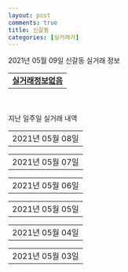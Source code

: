 ```yaml
---
layout: post
comments: true
title: 신갈동
categories: [실거래가]
---
```


2021년 05월 09일 신갈동 실거래 정보

<table>
  <tr>
    <td colspan="4" style="font-weight: bold;"><a href="https://search.naver.com/search.naver?query=실거래정보없음">실거래정보없음</a></td>
  </tr>
    
</table>
    
<div style="margin-top: 50px; margin-bottom: 13px">지난 일주일 실거래 내역</div>

  <table style="width: 100%; margin-bottom: 1px">
      <tr class="header">
        <td>2021년 05월 08일</td>
      </tr>
      <tr class="child" style="display: none">
        <td>
            
        <table>
          <tr>
            <td colspan="4" style="font-weight: bold;"><a href="https://search.naver.com/search.naver?query=갈현마을현대홈타운">갈현마을현대홈타운</a></td>
          </tr>

          <tr>
            <td>매매</td>
            <td>1층</td>
            <td>59.959㎡</td>
            <td>계약일 2021-04-27</td>
          </tr>
          <tr>
            <td colspan="4">50,000<br>기존최고가 50,000</td>
          </tr>
    
        </table>
        <table style="margin-top: 5px">
          <tr>
            <td colspan="4" style="font-weight: bold;"><a href="https://search.naver.com/search.naver?query=신흥덕 롯데캐슬 레이시티">신흥덕 롯데캐슬 레이시티</a></td>
          </tr>
    
          <tr>
            <td>매매</td>
            <td>15층</td>
            <td>59.5731㎡</td>
            <td>계약일 2021-05-03</td>
          </tr>
          <tr>
            <td colspan="4">61,000<br>기존최고가 61,000</td>
          </tr>
    
        </table>
        <table style="margin-top: 5px">
          <tr>
            <td colspan="4" style="font-weight: bold;"><a href="https://search.naver.com/search.naver?query=오성타워">오성타워</a></td>
          </tr>
    
          <tr>
            <td>매매</td>
            <td>11층</td>
            <td>24.81㎡</td>
            <td>계약일 2021-05-04</td>
          </tr>
          <tr>
            <td colspan="4">9,260<br>기존최고가 9,260</td>
          </tr>
    
          <tr>
            <td>매매</td>
            <td>7층</td>
            <td>16.6㎡</td>
            <td>계약일 2021-05-04</td>
          </tr>
          <tr>
            <td colspan="4">4,830<br>기존최고가 4,830</td>
          </tr>
    
          <tr>
            <td>매매</td>
            <td>4층</td>
            <td>16.25㎡</td>
            <td>계약일 2021-05-04</td>
          </tr>
          <tr>
            <td colspan="4">4,830<br>기존최고가 4,830</td>
          </tr>
    
          <tr>
            <td>매매</td>
            <td>5층</td>
            <td>16.6㎡</td>
            <td>계약일 2021-05-04</td>
          </tr>
          <tr>
            <td colspan="4">4,830<br>기존최고가 4,830</td>
          </tr>
    
          <tr>
            <td>매매</td>
            <td>7층</td>
            <td>15.16㎡</td>
            <td>계약일 2021-05-04</td>
          </tr>
          <tr>
            <td colspan="4">4,830<br>기존최고가 4,830</td>
          </tr>
    
          <tr>
            <td>매매</td>
            <td>5층</td>
            <td>16.25㎡</td>
            <td>계약일 2021-05-04</td>
          </tr>
          <tr>
            <td colspan="4">4,830<br>기존최고가 4,830</td>
          </tr>
    
          <tr>
            <td>매매</td>
            <td>9층</td>
            <td>15.19㎡</td>
            <td>계약일 2021-05-04</td>
          </tr>
          <tr>
            <td colspan="4">4,830<br>기존최고가 4,830</td>
          </tr>
    
          <tr>
            <td>매매</td>
            <td>6층</td>
            <td>16.6㎡</td>
            <td>계약일 2021-05-04</td>
          </tr>
          <tr>
            <td colspan="4">4,830<br>기존최고가 4,830</td>
          </tr>
    
          <tr>
            <td>매매</td>
            <td>8층</td>
            <td>16.6㎡</td>
            <td>계약일 2021-05-04</td>
          </tr>
          <tr>
            <td colspan="4">4,830<br>기존최고가 4,830</td>
          </tr>
    
          <tr>
            <td>매매</td>
            <td>10층</td>
            <td>12.87㎡</td>
            <td>계약일 2021-05-04</td>
          </tr>
          <tr>
            <td colspan="4">4,830<br>기존최고가 4,830</td>
          </tr>
    
          <tr>
            <td>매매</td>
            <td>8층</td>
            <td>14.28㎡</td>
            <td>계약일 2021-05-04</td>
          </tr>
          <tr>
            <td colspan="4">4,830<br>기존최고가 4,830</td>
          </tr>
    
          <tr>
            <td>매매</td>
            <td>4층</td>
            <td>15.16㎡</td>
            <td>계약일 2021-05-04</td>
          </tr>
          <tr>
            <td colspan="4">4,830<br>기존최고가 4,830</td>
          </tr>
    
          <tr>
            <td>매매</td>
            <td>6층</td>
            <td>15.16㎡</td>
            <td>계약일 2021-05-04</td>
          </tr>
          <tr>
            <td colspan="4">4,830<br>기존최고가 4,830</td>
          </tr>
    
          <tr>
            <td>매매</td>
            <td>9층</td>
            <td>11.54㎡</td>
            <td>계약일 2021-05-04</td>
          </tr>
          <tr>
            <td colspan="4">4,830<br>기존최고가 4,830</td>
          </tr>
    
          <tr>
            <td>매매</td>
            <td>9층</td>
            <td>12.96㎡</td>
            <td>계약일 2021-05-04</td>
          </tr>
          <tr>
            <td colspan="4">4,830<br>기존최고가 4,830</td>
          </tr>
    
          <tr>
            <td>매매</td>
            <td>10층</td>
            <td>14.28㎡</td>
            <td>계약일 2021-05-04</td>
          </tr>
          <tr>
            <td colspan="4">4,830<br>기존최고가 4,830</td>
          </tr>
    
          <tr>
            <td>매매</td>
            <td>4층</td>
            <td>16.6㎡</td>
            <td>계약일 2021-05-04</td>
          </tr>
          <tr>
            <td colspan="4">4,830<br>기존최고가 4,830</td>
          </tr>
    
          <tr>
            <td>매매</td>
            <td>9층</td>
            <td>12.79㎡</td>
            <td>계약일 2021-05-04</td>
          </tr>
          <tr>
            <td colspan="4">4,830<br>기존최고가 4,830</td>
          </tr>
    
          <tr>
            <td>매매</td>
            <td>9층</td>
            <td>12.87㎡</td>
            <td>계약일 2021-05-04</td>
          </tr>
          <tr>
            <td colspan="4">4,830<br>기존최고가 4,830</td>
          </tr>
    
          <tr>
            <td>매매</td>
            <td>9층</td>
            <td>14.28㎡</td>
            <td>계약일 2021-05-04</td>
          </tr>
          <tr>
            <td colspan="4">4,830<br>기존최고가 4,830</td>
          </tr>
    
          <tr>
            <td>매매</td>
            <td>10층</td>
            <td>11.66㎡</td>
            <td>계약일 2021-05-04</td>
          </tr>
          <tr>
            <td colspan="4">4,830<br>기존최고가 4,830</td>
          </tr>
    
          <tr>
            <td>매매</td>
            <td>6층</td>
            <td>16.25㎡</td>
            <td>계약일 2021-05-04</td>
          </tr>
          <tr>
            <td colspan="4">4,830<br>기존최고가 4,830</td>
          </tr>
    
          <tr>
            <td>매매</td>
            <td>9층</td>
            <td>11.66㎡</td>
            <td>계약일 2021-05-04</td>
          </tr>
          <tr>
            <td colspan="4">4,830<br>기존최고가 4,830</td>
          </tr>
    
          <tr>
            <td>매매</td>
            <td>10층</td>
            <td>12.96㎡</td>
            <td>계약일 2021-05-04</td>
          </tr>
          <tr>
            <td colspan="4">4,830<br>기존최고가 4,830</td>
          </tr>
    
          <tr>
            <td>매매</td>
            <td>7층</td>
            <td>16.25㎡</td>
            <td>계약일 2021-05-04</td>
          </tr>
          <tr>
            <td colspan="4">4,830<br>기존최고가 4,830</td>
          </tr>
    
          <tr>
            <td>매매</td>
            <td>5층</td>
            <td>15.16㎡</td>
            <td>계약일 2021-05-04</td>
          </tr>
          <tr>
            <td colspan="4">4,830<br>기존최고가 4,830</td>
          </tr>
    
          <tr>
            <td>매매</td>
            <td>10층</td>
            <td>12.79㎡</td>
            <td>계약일 2021-05-04</td>
          </tr>
          <tr>
            <td colspan="4">4,830<br>기존최고가 4,830</td>
          </tr>
    
          <tr>
            <td>매매</td>
            <td>10층</td>
            <td>11.54㎡</td>
            <td>계약일 2021-05-04</td>
          </tr>
          <tr>
            <td colspan="4">4,830<br>기존최고가 4,830</td>
          </tr>
    
          <tr>
            <td>매매</td>
            <td>8층</td>
            <td>15.16㎡</td>
            <td>계약일 2021-05-04</td>
          </tr>
          <tr>
            <td colspan="4">4,830<br>기존최고가 4,830</td>
          </tr>
    
          <tr>
            <td>매매</td>
            <td>11층</td>
            <td>14.28㎡</td>
            <td>계약일 2021-05-04</td>
          </tr>
          <tr>
            <td colspan="4">4,830<br>기존최고가 4,830</td>
          </tr>
    
          <tr>
            <td>매매</td>
            <td>10층</td>
            <td>15.19㎡</td>
            <td>계약일 2021-05-04</td>
          </tr>
          <tr>
            <td colspan="4">4,830<br>기존최고가 4,830</td>
          </tr>
    
          <tr>
            <td>매매</td>
            <td>11층</td>
            <td>14.05㎡</td>
            <td>계약일 2021-05-04</td>
          </tr>
          <tr>
            <td colspan="4">4,830<br>기존최고가 4,830</td>
          </tr>
    
          <tr>
            <td>매매</td>
            <td>11층</td>
            <td>18.97㎡</td>
            <td>계약일 2021-05-04</td>
          </tr>
          <tr>
            <td colspan="4">4,830<br>기존최고가 4,830</td>
          </tr>
    
          <tr>
            <td>매매</td>
            <td>11층</td>
            <td>11.73㎡</td>
            <td>계약일 2021-05-04</td>
          </tr>
          <tr>
            <td colspan="4">4,830<br>기존최고가 4,830</td>
          </tr>
    
          <tr>
            <td>매매</td>
            <td>11층</td>
            <td>15.19㎡</td>
            <td>계약일 2021-05-04</td>
          </tr>
          <tr>
            <td colspan="4">4,830<br>기존최고가 4,830</td>
          </tr>
    
          <tr>
            <td>매매</td>
            <td>6층</td>
            <td>10.9㎡</td>
            <td>계약일 2021-05-04</td>
          </tr>
          <tr>
            <td colspan="4">3,800<br>기존최고가 3,800</td>
          </tr>
    
          <tr>
            <td>매매</td>
            <td>5층</td>
            <td>10.9㎡</td>
            <td>계약일 2021-05-04</td>
          </tr>
          <tr>
            <td colspan="4">3,800<br>기존최고가 3,800</td>
          </tr>
    
          <tr>
            <td>매매</td>
            <td>9층</td>
            <td>10.4㎡</td>
            <td>계약일 2021-05-04</td>
          </tr>
          <tr>
            <td colspan="4">3,800<br>기존최고가 3,800</td>
          </tr>
    
          <tr>
            <td>매매</td>
            <td>8층</td>
            <td>10.4㎡</td>
            <td>계약일 2021-05-04</td>
          </tr>
          <tr>
            <td colspan="4">3,800<br>기존최고가 3,800</td>
          </tr>
    
          <tr>
            <td>매매</td>
            <td>9층</td>
            <td>10.39㎡</td>
            <td>계약일 2021-05-04</td>
          </tr>
          <tr>
            <td colspan="4">3,800<br>기존최고가 3,800</td>
          </tr>
    
          <tr>
            <td>매매</td>
            <td>10층</td>
            <td>10.39㎡</td>
            <td>계약일 2021-05-04</td>
          </tr>
          <tr>
            <td colspan="4">3,800<br>기존최고가 3,800</td>
          </tr>
    
          <tr>
            <td>매매</td>
            <td>10층</td>
            <td>9.41㎡</td>
            <td>계약일 2021-05-04</td>
          </tr>
          <tr>
            <td colspan="4">3,800<br>기존최고가 3,800</td>
          </tr>
    
          <tr>
            <td>매매</td>
            <td>7층</td>
            <td>10.9㎡</td>
            <td>계약일 2021-05-04</td>
          </tr>
          <tr>
            <td colspan="4">3,800<br>기존최고가 3,800</td>
          </tr>
    
          <tr>
            <td>매매</td>
            <td>4층</td>
            <td>10.9㎡</td>
            <td>계약일 2021-05-04</td>
          </tr>
          <tr>
            <td colspan="4">3,800<br>기존최고가 3,800</td>
          </tr>
    
          <tr>
            <td>매매</td>
            <td>9층</td>
            <td>9.41㎡</td>
            <td>계약일 2021-05-04</td>
          </tr>
          <tr>
            <td colspan="4">3,800<br>기존최고가 3,800</td>
          </tr>
    
          <tr>
            <td>매매</td>
            <td>10층</td>
            <td>10.4㎡</td>
            <td>계약일 2021-05-04</td>
          </tr>
          <tr>
            <td colspan="4">3,800<br>기존최고가 3,800</td>
          </tr>
    
        </table>
        <table style="margin-top: 5px">
          <tr>
            <td colspan="4" style="font-weight: bold;"><a href="https://search.naver.com/search.naver?query=기흥역 롯데캐슬 스카이">기흥역 롯데캐슬 스카이</a></td>
          </tr>
    
          <tr>
            <td>전세</td>
            <td>18층</td>
            <td>84.889㎡</td>
            <td>계약일 2021-04-24</td>
          </tr>
          <tr>
            <td colspan="4">48,000</td>
          </tr>
    
        </table>
        <table style="margin-top: 5px">
          <tr>
            <td colspan="4" style="font-weight: bold;"><a href="https://search.naver.com/search.naver?query=기흥파크뷰">기흥파크뷰</a></td>
          </tr>
    
          <tr>
            <td>전세</td>
            <td>1층</td>
            <td>84.98㎡</td>
            <td>계약일 2021-05-05</td>
          </tr>
          <tr>
            <td colspan="4">20,000</td>
          </tr>
    
        </table>
        <table style="margin-top: 5px">
          <tr>
            <td colspan="4" style="font-weight: bold;"><a href="https://search.naver.com/search.naver?query=녹원마을새천년그린빌(1)">녹원마을새천년그린빌(1)</a></td>
          </tr>
    
          <tr>
            <td>전세</td>
            <td>10층</td>
            <td>59.51㎡</td>
            <td>계약일 2021-05-07</td>
          </tr>
          <tr>
            <td colspan="4">37,000</td>
          </tr>
    
        </table>
        <table style="margin-top: 5px">
          <tr>
            <td colspan="4" style="font-weight: bold;"><a href="https://search.naver.com/search.naver?query=녹원마을새천년그린빌주공(3)">녹원마을새천년그린빌주공(3)</a></td>
          </tr>
    
          <tr>
            <td>월세</td>
            <td>3층</td>
            <td>36.57㎡</td>
            <td>계약일 2021-05-07</td>
          </tr>
          <tr>
            <td colspan="4">17 (1,555)</td>
          </tr>
    
        </table>
        <table style="margin-top: 5px">
          <tr>
            <td colspan="4" style="font-weight: bold;"><a href="https://search.naver.com/search.naver?query=신미주">신미주</a></td>
          </tr>
    
          <tr>
            <td>전세</td>
            <td>1층</td>
            <td>59.22㎡</td>
            <td>계약일 2021-04-24</td>
          </tr>
          <tr>
            <td colspan="4">13,650</td>
          </tr>
    
        </table>
    
        </td>
      </tr>
  </table>
    
  <table style="width: 100%; margin-bottom: 1px">
      <tr class="header">
        <td>2021년 05월 07일</td>
      </tr>
      <tr class="child" style="display: none">
        <td>
            
        <table>
          <tr>
            <td colspan="4" style="font-weight: bold;"><a href="https://search.naver.com/search.naver?query=도현마을현대">도현마을현대</a></td>
          </tr>

          <tr>
            <td>매매</td>
            <td>2층</td>
            <td>134.651㎡</td>
            <td>계약일 2021-04-28</td>
          </tr>
          <tr>
            <td colspan="4">82,000<br>기존최고가 82,000</td>
          </tr>
    
        </table>
        <table style="margin-top: 5px">
          <tr>
            <td colspan="4" style="font-weight: bold;"><a href="https://search.naver.com/search.naver?query=오성타워">오성타워</a></td>
          </tr>
    
          <tr>
            <td>매매</td>
            <td>11층</td>
            <td>24.81㎡</td>
            <td>계약일 2021-03-18</td>
          </tr>
          <tr>
            <td colspan="4">9,260<br>기존최고가 9,260</td>
          </tr>
    
          <tr>
            <td>매매</td>
            <td>4층</td>
            <td>16.6㎡</td>
            <td>계약일 2021-03-18</td>
          </tr>
          <tr>
            <td colspan="4">4,830<br>기존최고가 4,830</td>
          </tr>
    
          <tr>
            <td>매매</td>
            <td>5층</td>
            <td>16.25㎡</td>
            <td>계약일 2021-03-18</td>
          </tr>
          <tr>
            <td colspan="4">4,830<br>기존최고가 4,830</td>
          </tr>
    
          <tr>
            <td>매매</td>
            <td>8층</td>
            <td>14.28㎡</td>
            <td>계약일 2021-03-18</td>
          </tr>
          <tr>
            <td colspan="4">4,830<br>기존최고가 4,830</td>
          </tr>
    
          <tr>
            <td>매매</td>
            <td>5층</td>
            <td>16.6㎡</td>
            <td>계약일 2021-03-18</td>
          </tr>
          <tr>
            <td colspan="4">4,830<br>기존최고가 4,830</td>
          </tr>
    
          <tr>
            <td>매매</td>
            <td>8층</td>
            <td>15.16㎡</td>
            <td>계약일 2021-03-18</td>
          </tr>
          <tr>
            <td colspan="4">4,830<br>기존최고가 4,830</td>
          </tr>
    
          <tr>
            <td>매매</td>
            <td>7층</td>
            <td>16.25㎡</td>
            <td>계약일 2021-03-18</td>
          </tr>
          <tr>
            <td colspan="4">4,830<br>기존최고가 4,830</td>
          </tr>
    
          <tr>
            <td>매매</td>
            <td>6층</td>
            <td>15.16㎡</td>
            <td>계약일 2021-03-18</td>
          </tr>
          <tr>
            <td colspan="4">4,830<br>기존최고가 4,830</td>
          </tr>
    
          <tr>
            <td>매매</td>
            <td>7층</td>
            <td>16.6㎡</td>
            <td>계약일 2021-03-18</td>
          </tr>
          <tr>
            <td colspan="4">4,830<br>기존최고가 4,830</td>
          </tr>
    
          <tr>
            <td>매매</td>
            <td>6층</td>
            <td>16.25㎡</td>
            <td>계약일 2021-03-18</td>
          </tr>
          <tr>
            <td colspan="4">4,830<br>기존최고가 4,830</td>
          </tr>
    
          <tr>
            <td>매매</td>
            <td>7층</td>
            <td>15.16㎡</td>
            <td>계약일 2021-03-18</td>
          </tr>
          <tr>
            <td colspan="4">4,830<br>기존최고가 4,830</td>
          </tr>
    
          <tr>
            <td>매매</td>
            <td>4층</td>
            <td>16.25㎡</td>
            <td>계약일 2021-03-18</td>
          </tr>
          <tr>
            <td colspan="4">4,830<br>기존최고가 4,830</td>
          </tr>
    
          <tr>
            <td>매매</td>
            <td>5층</td>
            <td>15.16㎡</td>
            <td>계약일 2021-03-18</td>
          </tr>
          <tr>
            <td colspan="4">4,830<br>기존최고가 4,830</td>
          </tr>
    
          <tr>
            <td>매매</td>
            <td>6층</td>
            <td>16.6㎡</td>
            <td>계약일 2021-03-18</td>
          </tr>
          <tr>
            <td colspan="4">4,830<br>기존최고가 4,830</td>
          </tr>
    
          <tr>
            <td>매매</td>
            <td>8층</td>
            <td>16.6㎡</td>
            <td>계약일 2021-03-18</td>
          </tr>
          <tr>
            <td colspan="4">4,830<br>기존최고가 4,830</td>
          </tr>
    
          <tr>
            <td>매매</td>
            <td>4층</td>
            <td>15.16㎡</td>
            <td>계약일 2021-03-18</td>
          </tr>
          <tr>
            <td colspan="4">4,830<br>기존최고가 4,830</td>
          </tr>
    
          <tr>
            <td>매매</td>
            <td>9층</td>
            <td>14.28㎡</td>
            <td>계약일 2021-03-18</td>
          </tr>
          <tr>
            <td colspan="4">4,830<br>기존최고가 4,830</td>
          </tr>
    
          <tr>
            <td>매매</td>
            <td>10층</td>
            <td>12.96㎡</td>
            <td>계약일 2021-03-18</td>
          </tr>
          <tr>
            <td colspan="4">4,830<br>기존최고가 4,830</td>
          </tr>
    
          <tr>
            <td>매매</td>
            <td>9층</td>
            <td>12.79㎡</td>
            <td>계약일 2021-03-18</td>
          </tr>
          <tr>
            <td colspan="4">4,830<br>기존최고가 4,830</td>
          </tr>
    
          <tr>
            <td>매매</td>
            <td>10층</td>
            <td>12.87㎡</td>
            <td>계약일 2021-03-18</td>
          </tr>
          <tr>
            <td colspan="4">4,830<br>기존최고가 4,830</td>
          </tr>
    
          <tr>
            <td>매매</td>
            <td>11층</td>
            <td>15.19㎡</td>
            <td>계약일 2021-03-18</td>
          </tr>
          <tr>
            <td colspan="4">4,830<br>기존최고가 4,830</td>
          </tr>
    
          <tr>
            <td>매매</td>
            <td>11층</td>
            <td>18.97㎡</td>
            <td>계약일 2021-03-18</td>
          </tr>
          <tr>
            <td colspan="4">4,830<br>기존최고가 4,830</td>
          </tr>
    
          <tr>
            <td>매매</td>
            <td>11층</td>
            <td>14.28㎡</td>
            <td>계약일 2021-03-18</td>
          </tr>
          <tr>
            <td colspan="4">4,830<br>기존최고가 4,830</td>
          </tr>
    
          <tr>
            <td>매매</td>
            <td>9층</td>
            <td>12.96㎡</td>
            <td>계약일 2021-03-18</td>
          </tr>
          <tr>
            <td colspan="4">4,830<br>기존최고가 4,830</td>
          </tr>
    
          <tr>
            <td>매매</td>
            <td>9층</td>
            <td>12.87㎡</td>
            <td>계약일 2021-03-18</td>
          </tr>
          <tr>
            <td colspan="4">4,830<br>기존최고가 4,830</td>
          </tr>
    
          <tr>
            <td>매매</td>
            <td>10층</td>
            <td>12.79㎡</td>
            <td>계약일 2021-03-18</td>
          </tr>
          <tr>
            <td colspan="4">4,830<br>기존최고가 4,830</td>
          </tr>
    
          <tr>
            <td>매매</td>
            <td>11층</td>
            <td>11.73㎡</td>
            <td>계약일 2021-03-18</td>
          </tr>
          <tr>
            <td colspan="4">4,830<br>기존최고가 4,830</td>
          </tr>
    
          <tr>
            <td>매매</td>
            <td>11층</td>
            <td>14.05㎡</td>
            <td>계약일 2021-03-18</td>
          </tr>
          <tr>
            <td colspan="4">4,830<br>기존최고가 4,830</td>
          </tr>
    
          <tr>
            <td>매매</td>
            <td>9층</td>
            <td>15.19㎡</td>
            <td>계약일 2021-03-18</td>
          </tr>
          <tr>
            <td colspan="4">4,830<br>기존최고가 4,830</td>
          </tr>
    
          <tr>
            <td>매매</td>
            <td>10층</td>
            <td>15.19㎡</td>
            <td>계약일 2021-03-18</td>
          </tr>
          <tr>
            <td colspan="4">4,830<br>기존최고가 4,830</td>
          </tr>
    
          <tr>
            <td>매매</td>
            <td>9층</td>
            <td>11.66㎡</td>
            <td>계약일 2021-03-18</td>
          </tr>
          <tr>
            <td colspan="4">4,830<br>기존최고가 4,830</td>
          </tr>
    
          <tr>
            <td>매매</td>
            <td>9층</td>
            <td>11.54㎡</td>
            <td>계약일 2021-03-18</td>
          </tr>
          <tr>
            <td colspan="4">4,830<br>기존최고가 4,830</td>
          </tr>
    
          <tr>
            <td>매매</td>
            <td>10층</td>
            <td>14.28㎡</td>
            <td>계약일 2021-03-18</td>
          </tr>
          <tr>
            <td colspan="4">4,830<br>기존최고가 4,830</td>
          </tr>
    
          <tr>
            <td>매매</td>
            <td>10층</td>
            <td>11.66㎡</td>
            <td>계약일 2021-03-18</td>
          </tr>
          <tr>
            <td colspan="4">4,830<br>기존최고가 4,830</td>
          </tr>
    
          <tr>
            <td>매매</td>
            <td>10층</td>
            <td>11.54㎡</td>
            <td>계약일 2021-03-18</td>
          </tr>
          <tr>
            <td colspan="4">4,830<br>기존최고가 4,830</td>
          </tr>
    
          <tr>
            <td>매매</td>
            <td>6층</td>
            <td>10.9㎡</td>
            <td>계약일 2021-03-18</td>
          </tr>
          <tr>
            <td colspan="4">3,800<br>기존최고가 3,800</td>
          </tr>
    
          <tr>
            <td>매매</td>
            <td>8층</td>
            <td>10.4㎡</td>
            <td>계약일 2021-03-18</td>
          </tr>
          <tr>
            <td colspan="4">3,800<br>기존최고가 3,800</td>
          </tr>
    
          <tr>
            <td>매매</td>
            <td>7층</td>
            <td>10.9㎡</td>
            <td>계약일 2021-03-18</td>
          </tr>
          <tr>
            <td colspan="4">3,800<br>기존최고가 3,800</td>
          </tr>
    
          <tr>
            <td>매매</td>
            <td>5층</td>
            <td>10.9㎡</td>
            <td>계약일 2021-03-18</td>
          </tr>
          <tr>
            <td colspan="4">3,800<br>기존최고가 3,800</td>
          </tr>
    
          <tr>
            <td>매매</td>
            <td>4층</td>
            <td>10.9㎡</td>
            <td>계약일 2021-03-18</td>
          </tr>
          <tr>
            <td colspan="4">3,800<br>기존최고가 3,800</td>
          </tr>
    
          <tr>
            <td>매매</td>
            <td>10층</td>
            <td>10.39㎡</td>
            <td>계약일 2021-03-18</td>
          </tr>
          <tr>
            <td colspan="4">3,800<br>기존최고가 3,800</td>
          </tr>
    
          <tr>
            <td>매매</td>
            <td>10층</td>
            <td>10.4㎡</td>
            <td>계약일 2021-03-18</td>
          </tr>
          <tr>
            <td colspan="4">3,800<br>기존최고가 3,800</td>
          </tr>
    
          <tr>
            <td>매매</td>
            <td>9층</td>
            <td>10.39㎡</td>
            <td>계약일 2021-03-18</td>
          </tr>
          <tr>
            <td colspan="4">3,800<br>기존최고가 3,800</td>
          </tr>
    
          <tr>
            <td>매매</td>
            <td>9층</td>
            <td>9.41㎡</td>
            <td>계약일 2021-03-18</td>
          </tr>
          <tr>
            <td colspan="4">3,800<br>기존최고가 3,800</td>
          </tr>
    
          <tr>
            <td>매매</td>
            <td>9층</td>
            <td>10.4㎡</td>
            <td>계약일 2021-03-18</td>
          </tr>
          <tr>
            <td colspan="4">3,800<br>기존최고가 3,800</td>
          </tr>
    
          <tr>
            <td>매매</td>
            <td>10층</td>
            <td>9.41㎡</td>
            <td>계약일 2021-03-18</td>
          </tr>
          <tr>
            <td colspan="4">3,800<br>기존최고가 3,800</td>
          </tr>
    
        </table>
        <table style="margin-top: 5px">
          <tr>
            <td colspan="4" style="font-weight: bold;"><a href="https://search.naver.com/search.naver?query=이안 두드림기흥역">이안 두드림기흥역</a></td>
          </tr>
    
          <tr>
            <td>매매</td>
            <td>10층</td>
            <td>16.45㎡</td>
            <td>계약일 2021-04-26</td>
          </tr>
          <tr>
            <td colspan="4">12,500<br>기존최고가 12,500</td>
          </tr>
    
        </table>
        <table style="margin-top: 5px">
          <tr>
            <td colspan="4" style="font-weight: bold;"><a href="https://search.naver.com/search.naver?query=녹원마을새천년그린빌(1)">녹원마을새천년그린빌(1)</a></td>
          </tr>
    
          <tr>
            <td>전세</td>
            <td>2층</td>
            <td>51.52㎡</td>
            <td>계약일 2021-04-23</td>
          </tr>
          <tr>
            <td colspan="4">23,000</td>
          </tr>
    
        </table>
        <table style="margin-top: 5px">
          <tr>
            <td colspan="4" style="font-weight: bold;"><a href="https://search.naver.com/search.naver?query=신흥덕 롯데캐슬 레이시티">신흥덕 롯데캐슬 레이시티</a></td>
          </tr>
    
          <tr>
            <td>전세</td>
            <td>19층</td>
            <td>59.5731㎡</td>
            <td>계약일 2021-05-06</td>
          </tr>
          <tr>
            <td colspan="4">19,000</td>
          </tr>
    
        </table>
    
        </td>
      </tr>
  </table>
    
  <table style="width: 100%; margin-bottom: 1px">
      <tr class="header">
        <td>2021년 05월 06일</td>
      </tr>
      <tr class="child" style="display: none">
        <td>
            
        <table>
          <tr>
            <td colspan="4" style="font-weight: bold;"><a href="https://search.naver.com/search.naver?query=실거래정보없음">실거래정보없음</a></td>
          </tr>

        </table>
    
        </td>
      </tr>
  </table>
    
  <table style="width: 100%; margin-bottom: 1px">
      <tr class="header">
        <td>2021년 05월 05일</td>
      </tr>
      <tr class="child" style="display: none">
        <td>
            
        <table>
          <tr>
            <td colspan="4" style="font-weight: bold;"><a href="https://search.naver.com/search.naver?query=기흥파크뷰">기흥파크뷰</a></td>
          </tr>

          <tr>
            <td>매매</td>
            <td>2층</td>
            <td>84.98㎡</td>
            <td>계약일 2021-04-10</td>
          </tr>
          <tr>
            <td colspan="4">61,000<br>기존최고가 61,000</td>
          </tr>
    
        </table>
        <table style="margin-top: 5px">
          <tr>
            <td colspan="4" style="font-weight: bold;"><a href="https://search.naver.com/search.naver?query=동오">동오</a></td>
          </tr>
    
          <tr>
            <td>매매</td>
            <td>4층</td>
            <td>50.17㎡</td>
            <td>계약일 2021-04-17</td>
          </tr>
          <tr>
            <td colspan="4">25,000<br>기존최고가 25,000</td>
          </tr>
    
        </table>
        <table style="margin-top: 5px">
          <tr>
            <td colspan="4" style="font-weight: bold;"><a href="https://search.naver.com/search.naver?query=양현마을 신안">양현마을 신안</a></td>
          </tr>
    
          <tr>
            <td>매매</td>
            <td>11층</td>
            <td>59.96㎡</td>
            <td>계약일 2021-04-16</td>
          </tr>
          <tr>
            <td colspan="4">53,000<br>기존최고가 53,000</td>
          </tr>
    
        </table>
        <table style="margin-top: 5px">
          <tr>
            <td colspan="4" style="font-weight: bold;"><a href="https://search.naver.com/search.naver?query=원대마을신갈한신">원대마을신갈한신</a></td>
          </tr>
    
          <tr>
            <td>매매</td>
            <td>14층</td>
            <td>98.3㎡</td>
            <td>계약일 2021-05-01</td>
          </tr>
          <tr>
            <td colspan="4">50,000<br>기존최고가 50,000</td>
          </tr>
    
        </table>
        <table style="margin-top: 5px">
          <tr>
            <td colspan="4" style="font-weight: bold;"><a href="https://search.naver.com/search.naver?query=녹원마을새천년그린빌(1)">녹원마을새천년그린빌(1)</a></td>
          </tr>
    
          <tr>
            <td>전세</td>
            <td>18층</td>
            <td>51.6㎡</td>
            <td>계약일 2021-05-01</td>
          </tr>
          <tr>
            <td colspan="4">35,000</td>
          </tr>
    
        </table>
        <table style="margin-top: 5px">
          <tr>
            <td colspan="4" style="font-weight: bold;"><a href="https://search.naver.com/search.naver?query=녹원마을새천년그린빌2단지">녹원마을새천년그린빌2단지</a></td>
          </tr>
    
          <tr>
            <td>전세</td>
            <td>7층</td>
            <td>59.51㎡</td>
            <td>계약일 2021-05-01</td>
          </tr>
          <tr>
            <td colspan="4">22,500</td>
          </tr>
    
        </table>
        <table style="margin-top: 5px">
          <tr>
            <td colspan="4" style="font-weight: bold;"><a href="https://search.naver.com/search.naver?query=삼익리베리움">삼익리베리움</a></td>
          </tr>
    
          <tr>
            <td>전세</td>
            <td>6층</td>
            <td>18.06㎡</td>
            <td>계약일 2021-04-30</td>
          </tr>
          <tr>
            <td colspan="4">9,000</td>
          </tr>
    
        </table>
        <table style="margin-top: 5px">
          <tr>
            <td colspan="4" style="font-weight: bold;"><a href="https://search.naver.com/search.naver?query=신갈현대아파트">신갈현대아파트</a></td>
          </tr>
    
          <tr>
            <td>전세</td>
            <td>1층</td>
            <td>59.972㎡</td>
            <td>계약일 2021-03-03</td>
          </tr>
          <tr>
            <td colspan="4">28,500</td>
          </tr>
    
        </table>
        <table style="margin-top: 5px">
          <tr>
            <td colspan="4" style="font-weight: bold;"><a href="https://search.naver.com/search.naver?query=양현마을 신안">양현마을 신안</a></td>
          </tr>
    
          <tr>
            <td>월세</td>
            <td>11층</td>
            <td>59.96㎡</td>
            <td>계약일 2021-03-29</td>
          </tr>
          <tr>
            <td colspan="4">100 (3,000)<br>기존최고가 53,000 (3,000)</td>
          </tr>
    
        </table>
    
        </td>
      </tr>
  </table>
    
  <table style="width: 100%; margin-bottom: 1px">
      <tr class="header">
        <td>2021년 05월 04일</td>
      </tr>
      <tr class="child" style="display: none">
        <td>
            
        <table>
          <tr>
            <td colspan="4" style="font-weight: bold;"><a href="https://search.naver.com/search.naver?query=신흥덕 롯데캐슬 레이시티">신흥덕 롯데캐슬 레이시티</a></td>
          </tr>

          <tr>
            <td>매매</td>
            <td>3층</td>
            <td>59.9818㎡</td>
            <td>계약일 2021-04-10</td>
          </tr>
          <tr>
            <td colspan="4">59,700<br>기존최고가 59,700</td>
          </tr>
    
        </table>
        <table style="margin-top: 5px">
          <tr>
            <td colspan="4" style="font-weight: bold;"><a href="https://search.naver.com/search.naver?query=기흥파크뷰">기흥파크뷰</a></td>
          </tr>
    
          <tr>
            <td>월세</td>
            <td>7층</td>
            <td>84.79㎡</td>
            <td>계약일 2021-03-20</td>
          </tr>
          <tr>
            <td colspan="4">110 (10,000)</td>
          </tr>
    
        </table>
        <table style="margin-top: 5px">
          <tr>
            <td colspan="4" style="font-weight: bold;"><a href="https://search.naver.com/search.naver?query=신흥덕 롯데캐슬 레이시티">신흥덕 롯데캐슬 레이시티</a></td>
          </tr>
    
          <tr>
            <td>전세</td>
            <td>12층</td>
            <td>59.9818㎡</td>
            <td>계약일 2021-03-05</td>
          </tr>
          <tr>
            <td colspan="4">45,000</td>
          </tr>
    
          <tr>
            <td>전세</td>
            <td>11층</td>
            <td>72.0597㎡</td>
            <td>계약일 2021-05-01</td>
          </tr>
          <tr>
            <td colspan="4">26,250</td>
          </tr>
    
        </table>
    
        </td>
      </tr>
  </table>
    
  <table style="width: 100%; margin-bottom: 1px">
      <tr class="header">
        <td>2021년 05월 03일</td>
      </tr>
      <tr class="child" style="display: none">
        <td>
            
        <table>
          <tr>
            <td colspan="4" style="font-weight: bold;"><a href="https://search.naver.com/search.naver?query=실거래정보없음">실거래정보없음</a></td>
          </tr>

        </table>
    
        </td>
      </tr>
  </table>
    

